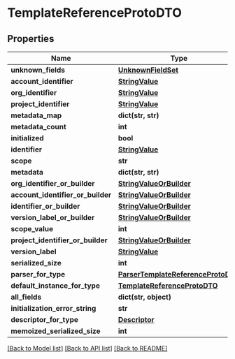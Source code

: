 # TemplateReferenceProtoDTO

## Properties
Name | Type | Description | Notes
------------ | ------------- | ------------- | -------------
**unknown_fields** | [**UnknownFieldSet**](UnknownFieldSet.md) |  | [optional] 
**account_identifier** | [**StringValue**](StringValue.md) |  | [optional] 
**org_identifier** | [**StringValue**](StringValue.md) |  | [optional] 
**project_identifier** | [**StringValue**](StringValue.md) |  | [optional] 
**metadata_map** | **dict(str, str)** |  | [optional] 
**metadata_count** | **int** |  | [optional] 
**initialized** | **bool** |  | [optional] 
**identifier** | [**StringValue**](StringValue.md) |  | [optional] 
**scope** | **str** |  | [optional] 
**metadata** | **dict(str, str)** |  | [optional] 
**org_identifier_or_builder** | [**StringValueOrBuilder**](StringValueOrBuilder.md) |  | [optional] 
**account_identifier_or_builder** | [**StringValueOrBuilder**](StringValueOrBuilder.md) |  | [optional] 
**identifier_or_builder** | [**StringValueOrBuilder**](StringValueOrBuilder.md) |  | [optional] 
**version_label_or_builder** | [**StringValueOrBuilder**](StringValueOrBuilder.md) |  | [optional] 
**scope_value** | **int** |  | [optional] 
**project_identifier_or_builder** | [**StringValueOrBuilder**](StringValueOrBuilder.md) |  | [optional] 
**version_label** | [**StringValue**](StringValue.md) |  | [optional] 
**serialized_size** | **int** |  | [optional] 
**parser_for_type** | [**ParserTemplateReferenceProtoDTO**](ParserTemplateReferenceProtoDTO.md) |  | [optional] 
**default_instance_for_type** | [**TemplateReferenceProtoDTO**](TemplateReferenceProtoDTO.md) |  | [optional] 
**all_fields** | **dict(str, object)** |  | [optional] 
**initialization_error_string** | **str** |  | [optional] 
**descriptor_for_type** | [**Descriptor**](Descriptor.md) |  | [optional] 
**memoized_serialized_size** | **int** |  | [optional] 

[[Back to Model list]](../README.md#documentation-for-models) [[Back to API list]](../README.md#documentation-for-api-endpoints) [[Back to README]](../README.md)

